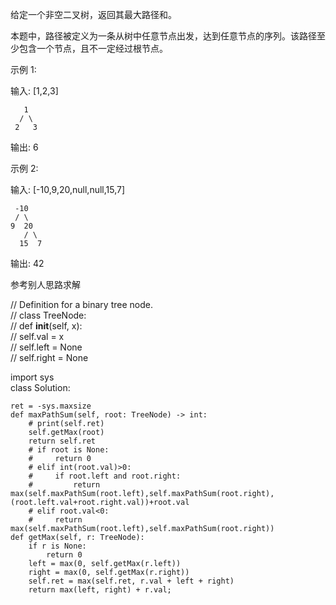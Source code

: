 给定一个非空二叉树，返回其最大路径和。

本题中，路径被定义为一条从树中任意节点出发，达到任意节点的序列。该路径至少包含一个节点，且不一定经过根节点。

示例 1:

输入: [1,2,3]

       1
      / \
     2   3

输出: 6  
  
示例 2:

输入: [-10,9,20,null,null,15,7]

     -10    
     / \    
    9  20    
       / \    
      15  7    
  
输出: 42

参考别人思路求解

// Definition for a binary tree node.  
// class TreeNode:  
//     def __init__(self, x):  
//         self.val = x  
//         self.left = None  
//         self.right = None  

import sys  
class Solution:  

    ret = -sys.maxsize
    def maxPathSum(self, root: TreeNode) -> int:
        # print(self.ret)
        self.getMax(root)
        return self.ret
        # if root is None:
        #     return 0
        # elif int(root.val)>0:
        #     if root.left and root.right:
        #         return max(self.maxPathSum(root.left),self.maxPathSum(root.right),(root.left.val+root.right.val))+root.val
        # elif root.val<0:
        #     return max(self.maxPathSum(root.left),self.maxPathSum(root.right))
    def getMax(self, r: TreeNode):
        if r is None:
            return 0
        left = max(0, self.getMax(r.left))
        right = max(0, self.getMax(r.right))
        self.ret = max(self.ret, r.val + left + right)
        return max(left, right) + r.val;
